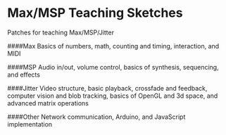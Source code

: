 Max/MSP Teaching Sketches
=======================

Patches for teaching Max/MSP/Jitter

####Max
Basics of numbers, math, counting and timing, interaction, and MIDI

####MSP
Audio in/out, volume control, basics of synthesis, sequencing, and effects

####Jitter
Video structure, basic playback, crossfade and feedback, computer vision and blob tracking, basics of OpenGL and 3d space, and advanced matrix operations

####Other
Network communication, Arduino, and JavaScript implementation